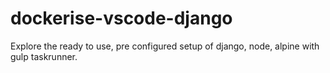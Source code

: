 # dockerise-vscode-django
Explore the ready to use, pre configured setup of django, node, alpine with gulp taskrunner. 
